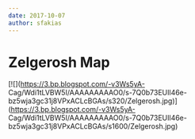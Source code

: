 ```yaml
---
date: 2017-10-07
author: sfakias
---
```

# Zelgerosh Map

[![](https://3.bp.blogspot.com/-v3Ws5yA-
Cag/Wdi1tLVBW5I/AAAAAAAAAO0/s-7Q0b73EUIl46e-bz5wja3gc31j8VPxACLcBGAs/s320/Zelgerosh.jpg)](https://3.bp.blogspot.com/-v3Ws5yA-
Cag/Wdi1tLVBW5I/AAAAAAAAAO0/s-7Q0b73EUIl46e-bz5wja3gc31j8VPxACLcBGAs/s1600/Zelgerosh.jpg)



